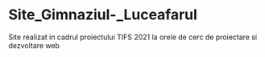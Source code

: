 # Site_Gimnaziul-_Luceafarul
Site realizat in cadrul proiectului TIFS 2021 la orele de cerc de proiectare si dezvoltare web
